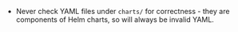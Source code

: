 - Never check YAML files under `charts/` for correctness - they are components of Helm charts, so will always be invalid YAML.